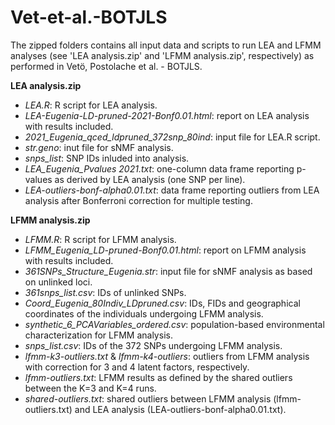 # Vet-et-al.-BOTJLS

The zipped folders contains all input data and scripts to run LEA and LFMM analyses (see 'LEA analysis.zip' and 'LFMM analysis.zip', respectively) as performed in Vetö, Postolache et al. - BOTJLS.

**LEA analysis.zip**
- *LEA.R*: R script for LEA analysis.
- *LEA-Eugenia-LD-pruned-2021-Bonf0.01.html*: report on LEA analysis with results included.
- *2021_Eugenia_qced_ldpruned_372snp_80ind*: input file for LEA.R script.
- *str.geno*: inut file for sNMF analysis.
- *snps_list*: SNP IDs inluded into analysis.
- *LEA_Eugenia_Pvalues 2021.txt*: one-column data frame reporting p-values as derived by LEA analysis (one SNP per line).
- *LEA-outliers-bonf-alpha0.01.txt*: data frame reporting outliers from LEA analysis after Bonferroni correction for multiple testing.

**LFMM analysis.zip**
- *LFMM.R*: R script for LFMM analysis. 
- *LFMM_Eugenia_LD-pruned-Bonf0.01.html*: report on LFMM analysis with results included.
- *361SNPs_Structure_Eugenia.str*: input file for sNMF analysis as based on unlinked loci.
- *361snps_list.csv*: IDs of unlinked SNPs.
- *Coord_Eugenia_80Indiv_LDpruned.csv*: IDs, FIDs and geographical coordinates of the individuals undergoing LFMM analysis.
- *synthetic_6_PCAVariables_ordered.csv*: population-based environmental characterization for LFMM analysis.
- *snps_list.csv*: IDs of the 372 SNPs undergoing LFMM analysis.
- *lfmm-k3-outliers.txt* & *lfmm-k4-outliers*: outliers from LFMM analysis with correction for 3 and 4 latent factors, respectively.
- *lfmm-outliers.txt*: LFMM results as defined by the shared outliers between the K=3 and K=4 runs.
- *shared-outliers.txt*: shared outliers between LFMM analysis (lfmm-outliers.txt) and LEA analysis (LEA-outliers-bonf-alpha0.01.txt).
